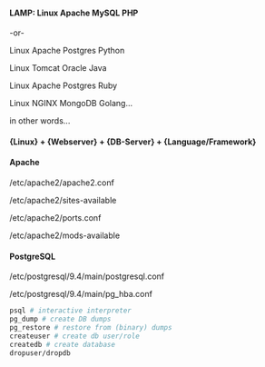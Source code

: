 #### LAMP: Linux Apache MySQL PHP 

-or-

Linux Apache Postgres Python

Linux Tomcat Oracle Java

Linux Apache Postgres Ruby

Linux NGINX MongoDB Golang...

in other words...


#### {Linux} + {Webserver} + {DB-Server} + {Language/Framework}


#### Apache

 /etc/apache2/apache2.conf

 /etc/apache2/sites-available

 /etc/apache2/ports.conf

 /etc/apache2/mods-available


#### PostgreSQL

/etc/postgresql/9.4/main/postgresql.conf

/etc/postgresql/9.4/main/pg_hba.conf

```bash
psql # interactive interpreter
pg_dump # create DB dumps
pg_restore # restore from (binary) dumps
createuser # create db user/role
createdb # create database
dropuser/dropdb 
```


